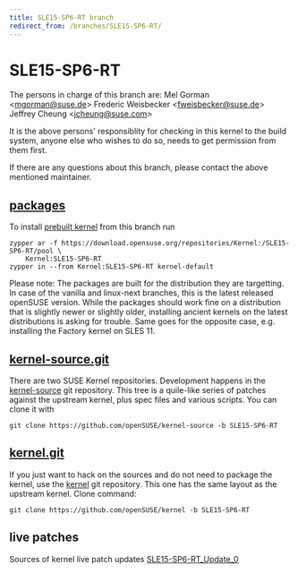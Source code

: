 ```yaml
---
title: SLE15-SP6-RT branch
redirect_from: /branches/SLE15-SP6-RT/
---
```

# SLE15-SP6-RT
The persons in charge of this branch are:
Mel Gorman <[mgorman@suse.de](mailto:mgorman@suse.de?subject=SLE15-SP6-RT%20branch)>
Frederic Weisbecker <[fweisbecker@suse.de](mailto:fweisbecker@suse.de?subject=SLE15-SP6-RT%20branch)>
Jeffrey Cheung <[jcheung@suse.com](mailto:jcheung@suse.com?subject=SLE15-SP6-RT%20branch)>

It is the above persons' responsiblity for checking in this kernel to
the build system, anyone else who wishes to do so, needs to get
permission from them first.

If there are any questions about this branch, please contact the above
mentioned maintainer.


## [packages](https://download.opensuse.org/repositories/Kernel:/SLE15-SP6-RT)
To install
[prebuilt kernel](https://download.opensuse.org/repositories/Kernel:/SLE15-SP6-RT)
from this branch run

```
zypper ar -f https://download.opensuse.org/repositories/Kernel:/SLE15-SP6-RT/pool \
    Kernel:SLE15-SP6-RT
zypper in --from Kernel:SLE15-SP6-RT kernel-default
```

Please note: The packages are built for the distribution they are
targetting. In case of the vanilla and linux-next branches, this is the
latest released openSUSE version. While the packages should work
fine on a distribution that is slightly newer or slightly older,
installing ancient kernels on the latest distributions is asking for
trouble. Same goes for the opposite case, e.g. installing the Factory
kernel on SLES 11.

## [kernel-source.git](https://github.com/openSUSE/kernel-source/tree/SLE15-SP6-RT)
There are two SUSE Kernel repositories. Development happens in the
[kernel-source](https://github.com/openSUSE/kernel-source/tree/SLE15-SP6-RT)
git repository. This tree is a quile-like series of patches against the
upstream kernel, plus spec files and various scripts. You can clone it
with

```
git clone https://github.com/openSUSE/kernel-source -b SLE15-SP6-RT
```

## [kernel.git](https://github.com/openSUSE/kernel/tree/SLE15-SP6-RT)
If you just want to hack on the sources and do not need to package the
kernel, use the [kernel](https://github.com/openSUSE/kernel/tree/SLE15-SP6-RT)
git repository. This one has the same layout as the upstream kernel. Clone
command:

```
git clone https://github.com/openSUSE/kernel -b SLE15-SP6-RT
```

## live patches
Sources of kernel live patch updates [SLE15-SP6-RT_Update_0](https://github.com/SUSE/kernel-livepatch/tree/SLE15-SP6-RT_Update_0)
